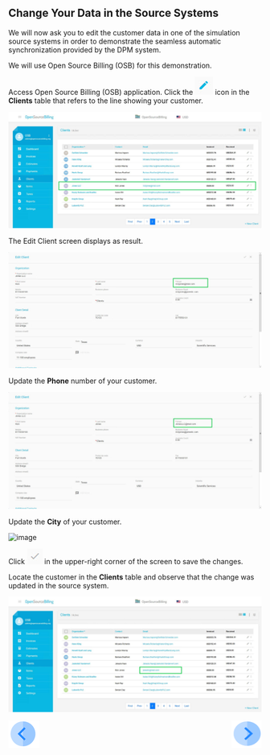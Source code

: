 ## Change Your Data in the Source Systems

We will now ask you to edit the customer data in one of the simulation source systems in order to demonstrate the seamless automatic synchronization provided by the DPM system. 

We will use Open Source Billing (OSB) for this demonstration. 

Access Open Source Billing (OSB) application. Click the ![image](../images/ICON_OSB_Edit.jpg) icon in the **Clients** table that refers to the line showing your customer.

![image](../images/03_11_Auto_Sync_First_OSB.jpg)

The Edit Client screen displays as result.

![image](../images/03_12_Auto_Sync_First_OSB.jpg)

Update the **Phone** number of your customer.

![image](../images/03_13_Auto_Sync_First_OSB.jpg)

Update the **City** of your customer.

![image](../images/image.jpg)

Click ![image](../images/ICON_OSB_Save.jpg) in the upper-right corner of the screen to save the changes. 

Locate the customer in the **Clients** table and observe that the change was updated in the source system.

![image](../images/03_14_Auto_Sync_First_OSB.jpg)


[![Previous](../images/Previous.png)]( 03_05_Auto_Sync_View_Your_Data.md)[<img align="right" width="60" height="54" src="../images/Next.png">]( 03_07_Auto_Sync_Submit_a_Second_Request.md)
